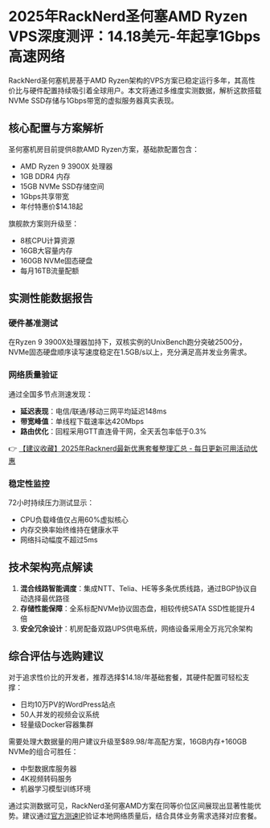# 2025年RackNerd圣何塞AMD Ryzen VPS深度测评：14.18美元-年起享1Gbps高速网络

RackNerd圣何塞机房基于AMD Ryzen架构的VPS方案已稳定运行多年，其高性价比与硬件配置持续吸引着全球用户。本文将通过多维度实测数据，解析这款搭载NVMe SSD存储与1Gbps带宽的虚拟服务器真实表现。

## 核心配置与方案解析
圣何塞机房目前提供8款AMD Ryzen方案，基础款配置包含：
- AMD Ryzen 9 3900X 处理器
- 1GB DDR4 内存
- 15GB NVMe SSD存储空间
- 1Gbps共享带宽
- 年付特惠价$14.18起

旗舰款方案则升级至：
- 8核CPU计算资源
- 16GB大容量内存
- 160GB NVMe固态硬盘
- 每月16TB流量配额

## 实测性能数据报告
### 硬件基准测试
在Ryzen 9 3900X处理器加持下，双核实例的UnixBench跑分突破2500分，NVMe固态硬盘顺序读写速度稳定在1.5GB/s以上，充分满足高并发业务需求。

### 网络质量验证
通过全国多节点测速发现：
- **延迟表现**：电信/联通/移动三网平均延迟148ms
- **带宽峰值**：单线程下载速率达420Mbps
- **路由优化**：回程采用GTT直连骨干网，全天丢包率低于0.3%

👉 [【建议收藏】2025年Racknerd最新优惠套餐整理汇总 - 每日更新可用活动优惠](https://bit.ly/Rack_Nerd)

### 稳定性监控
72小时持续压力测试显示：
- CPU负载峰值仅占用60%虚拟核心
- 内存交换率始终维持在健康水平
- 网络抖动幅度不超过5ms

## 技术架构亮点解读
1. **混合线路智能调度**：集成NTT、Telia、HE等多条优质线路，通过BGP协议自动选择最优路径
2. **存储性能保障**：全系标配NVMe协议固态盘，相较传统SATA SSD性能提升4倍
3. **安全冗余设计**：机房配备双路UPS供电系统，网络设备采用全万兆冗余架构

## 综合评估与选购建议
对于追求性价比的开发者，推荐选择$14.18/年基础套餐，其硬件配置可轻松支撑：
- 日均10万PV的WordPress站点
- 50人并发的视频会议系统
- 轻量级Docker容器集群

需要处理大数据量的用户建议升级至$89.98/年高配方案，16GB内存+160GB NVMe的组合可胜任：
- 中型数据库服务器
- 4K视频转码服务
- 机器学习模型训练环境

通过实测数据可见，RackNerd圣何塞AMD方案在同等价位区间展现出显著性能优势。建议通过[官方测速IP](https://bit.ly/Rack_Nerd)验证本地网络质量后，结合具体业务需求选择对应套餐。